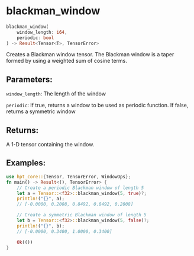 # blackman_window
```rust
blackman_window(
    window_length: i64,
    periodic: bool
) -> Result<Tensor<T>, TensorError>
```
Creates a Blackman window tensor. The Blackman window is a taper formed by using a weighted sum of cosine terms.

## Parameters:
`window_length`: The length of the window

`periodic`: If true, returns a window to be used as periodic function. If false, returns a symmetric window

## Returns:
A 1-D tensor containing the window.

## Examples:
```rust
use hpt_core::{Tensor, TensorError, WindowOps};
fn main() -> Result<(), TensorError> {
    // Create a periodic Blackman window of length 5
    let a = Tensor::<f32>::blackman_window(5, true)?;
    println!("{}", a);
    // [-0.0000, 0.2008, 0.8492, 0.8492, 0.2008]

    // Create a symmetric Blackman window of length 5
    let b = Tensor::<f32>::blackman_window(5, false)?;
    println!("{}", b);
    // [-0.0000, 0.3400, 1.0000, 0.3400]

    Ok(())
}
```
